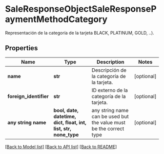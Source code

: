 # SaleResponseObjectSaleResponsePaymentMethodCategory

Representación de la categoría de la tarjeta BLACK, PLATINUM, GOLD, ..).

## Properties
Name | Type | Description | Notes
------------ | ------------- | ------------- | -------------
**name** | **str** | Descripción de la categoría de la tarjeta. | [optional] 
**foreign_identifier** | **str** | ID externo de la categoría de la tarjeta. | [optional] 
**any string name** | **bool, date, datetime, dict, float, int, list, str, none_type** | any string name can be used but the value must be the correct type | [optional]

[[Back to Model list]](../README.md#documentation-for-models) [[Back to API list]](../README.md#documentation-for-api-endpoints) [[Back to README]](../README.md)


